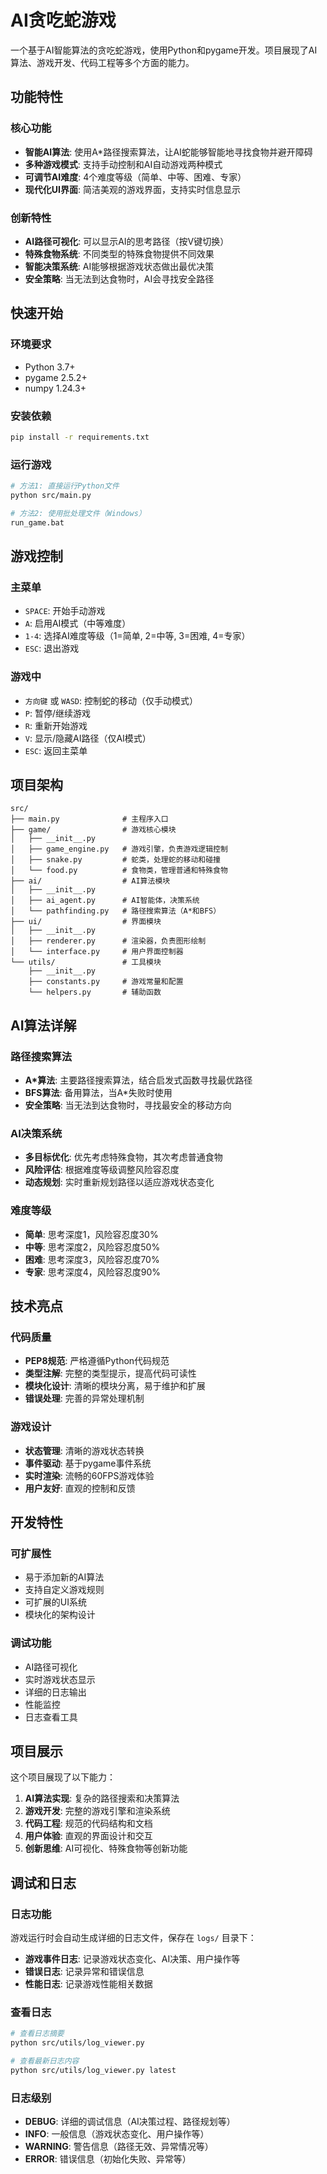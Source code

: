 # AI贪吃蛇游戏

一个基于AI智能算法的贪吃蛇游戏，使用Python和pygame开发。项目展现了AI算法、游戏开发、代码工程等多个方面的能力。

## 功能特性

### 核心功能
- **智能AI算法**: 使用A*路径搜索算法，让AI蛇能够智能地寻找食物并避开障碍
- **多种游戏模式**: 支持手动控制和AI自动游戏两种模式
- **可调节AI难度**: 4个难度等级（简单、中等、困难、专家）
- **现代化UI界面**: 简洁美观的游戏界面，支持实时信息显示

### 创新特性
- **AI路径可视化**: 可以显示AI的思考路径（按V键切换）
- **特殊食物系统**: 不同类型的特殊食物提供不同效果
- **智能决策系统**: AI能够根据游戏状态做出最优决策
- **安全策略**: 当无法到达食物时，AI会寻找安全路径

## 快速开始

### 环境要求
- Python 3.7+
- pygame 2.5.2+
- numpy 1.24.3+

### 安装依赖
```bash
pip install -r requirements.txt
```

### 运行游戏
```bash
# 方法1: 直接运行Python文件
python src/main.py

# 方法2: 使用批处理文件（Windows）
run_game.bat
```

## 游戏控制

### 主菜单
- `SPACE`: 开始手动游戏
- `A`: 启用AI模式（中等难度）
- `1-4`: 选择AI难度等级（1=简单, 2=中等, 3=困难, 4=专家）
- `ESC`: 退出游戏

### 游戏中
- `方向键` 或 `WASD`: 控制蛇的移动（仅手动模式）
- `P`: 暂停/继续游戏
- `R`: 重新开始游戏
- `V`: 显示/隐藏AI路径（仅AI模式）
- `ESC`: 返回主菜单

## 项目架构

```
src/
├── main.py              # 主程序入口
├── game/                # 游戏核心模块
│   ├── __init__.py
│   ├── game_engine.py   # 游戏引擎，负责游戏逻辑控制
│   ├── snake.py         # 蛇类，处理蛇的移动和碰撞
│   └── food.py          # 食物类，管理普通和特殊食物
├── ai/                  # AI算法模块
│   ├── __init__.py
│   ├── ai_agent.py      # AI智能体，决策系统
│   └── pathfinding.py   # 路径搜索算法（A*和BFS）
├── ui/                  # 界面模块
│   ├── __init__.py
│   ├── renderer.py      # 渲染器，负责图形绘制
│   └── interface.py     # 用户界面控制器
└── utils/               # 工具模块
    ├── __init__.py
    ├── constants.py     # 游戏常量和配置
    └── helpers.py       # 辅助函数
```

## AI算法详解

### 路径搜索算法
- **A*算法**: 主要路径搜索算法，结合启发式函数寻找最优路径
- **BFS算法**: 备用算法，当A*失败时使用
- **安全策略**: 当无法到达食物时，寻找最安全的移动方向

### AI决策系统
- **多目标优化**: 优先考虑特殊食物，其次考虑普通食物
- **风险评估**: 根据难度等级调整风险容忍度
- **动态规划**: 实时重新规划路径以适应游戏状态变化

### 难度等级
- **简单**: 思考深度1，风险容忍度30%
- **中等**: 思考深度2，风险容忍度50%
- **困难**: 思考深度3，风险容忍度70%
- **专家**: 思考深度4，风险容忍度90%

## 技术亮点

### 代码质量
- **PEP8规范**: 严格遵循Python代码规范
- **类型注解**: 完整的类型提示，提高代码可读性
- **模块化设计**: 清晰的模块分离，易于维护和扩展
- **错误处理**: 完善的异常处理机制

### 游戏设计
- **状态管理**: 清晰的游戏状态转换
- **事件驱动**: 基于pygame事件系统
- **实时渲染**: 流畅的60FPS游戏体验
- **用户友好**: 直观的控制和反馈

## 开发特性

### 可扩展性
- 易于添加新的AI算法
- 支持自定义游戏规则
- 可扩展的UI系统
- 模块化的架构设计

### 调试功能
- AI路径可视化
- 实时游戏状态显示
- 详细的日志输出
- 性能监控
- 日志查看工具

## 项目展示

这个项目展现了以下能力：

1. **AI算法实现**: 复杂的路径搜索和决策算法
2. **游戏开发**: 完整的游戏引擎和渲染系统
3. **代码工程**: 规范的代码结构和文档
4. **用户体验**: 直观的界面设计和交互
5. **创新思维**: AI可视化、特殊食物等创新功能

## 调试和日志

### 日志功能
游戏运行时会自动生成详细的日志文件，保存在 `logs/` 目录下：

- **游戏事件日志**: 记录游戏状态变化、AI决策、用户操作等
- **错误日志**: 记录异常和错误信息
- **性能日志**: 记录游戏性能相关数据

### 查看日志
```bash
# 查看日志摘要
python src/utils/log_viewer.py

# 查看最新日志内容
python src/utils/log_viewer.py latest
```

### 日志级别
- **DEBUG**: 详细的调试信息（AI决策过程、路径规划等）
- **INFO**: 一般信息（游戏状态变化、用户操作等）
- **WARNING**: 警告信息（路径无效、异常情况等）
- **ERROR**: 错误信息（初始化失败、异常等）

